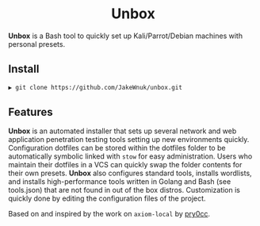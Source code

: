 <h1 align="center">
Unbox
</h1>

**Unbox** is a Bash tool to quickly set up Kali/Parrot/Debian machines with personal presets.

## Install
```bash
▶ git clone https://github.com/JakeWnuk/unbox.git
```

## Features
**Unbox** is an automated installer that sets up several network and web application penetration testing tools setting up new environments quickly. Configuration dotfiles can be stored within the dotfiles folder to be automatically symbolic linked with `stow` for easy administration. Users who maintain their dotfiles in a VCS can quickly swap the folder contents for their own presets. **Unbox** also configures standard tools, installs wordlists, and installs high-performance tools written in Golang and Bash (see tools.json) that are not found in out of the box distros. Customization is quickly done by editing the configuration files of the project.

Based on and inspired by the work on `axiom-local` by [pry0cc](https://github.com/pry0cc).
